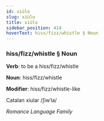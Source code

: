 ```yaml
---
id: xiülo
slug: xiülo
title: xiülo
sidebar_position: 414
hoverText: hiss/fizz/whistle § Noun
---
```


### hiss/fizz/whistle § Noun

**Verb**: to be a hiss/fizz/whistle

**Noun**: hiss/fizz/whistle

**Modifier**: hiss/fizz/whistle-like

Catalan xiular /ʃiwˈla/

*Romance Language Family*